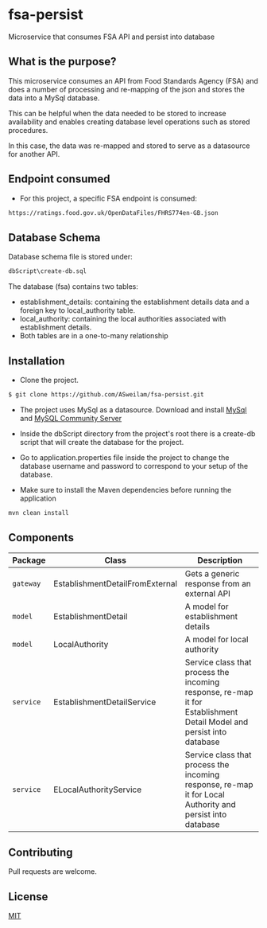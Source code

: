 # fsa-persist
Microservice that consumes FSA API and persist into database

## What is the purpose?
This microservice consumes an API from Food Standards Agency (FSA) and does a number of processing and re-mapping of
the json and stores the data into a MySql database. 

This can be helpful when the data needed to be stored to increase availability and enables creating database level
operations such as stored procedures. 

In this case, the data was re-mapped and stored to serve as a datasource for another API. 

## Endpoint consumed

- For this project, a specific FSA endpoint is consumed:
```bash
https://ratings.food.gov.uk/OpenDataFiles/FHRS774en-GB.json
```

## Database Schema

Database schema file is stored under:
```bash
dbScript\create-db.sql
``` 

The database (fsa) contains two tables:

- establishment_details: containing the establishment details data and a foreign key to local_authority table.
- local_authority: containing the local authorities associated with establishment details.
- Both tables are in a one-to-many relationship  


## Installation

- Clone the project.

```bash
$ git clone https://github.com/ASweilam/fsa-persist.git
```

- The project uses MySql as a datasource. Download and install [MySql](https://dev.mysql.com/downloads/installer/)
and [MySQL Community Server](https://dev.mysql.com/downloads/mysql/)

- Inside the dbScript directory from the project's root there is a create-db script that will create the database for the project. 

- Go to application.properties file inside the project to change the database username and password to correspond to your setup of the database.

- Make sure to install the Maven dependencies before running the application
```bash
mvn clean install
```

## Components

| Package  | Class | Description
| ------------- | ------------- | ---------
| `gateway`  | EstablishmentDetailFromExternal  | Gets a generic response from an external API
| `model`  | EstablishmentDetail  | A model for establishment details
| `model`  | LocalAuthority  | A model for local authority
| `service`  | EstablishmentDetailService  | Service class that process the incoming response, re-map it for Establishment Detail Model and persist into database
| `service`  | ELocalAuthorityService  | Service class that process the incoming response, re-map it for Local Authority and persist into database



## Contributing
Pull requests are welcome.


## License
[MIT](https://choosealicense.com/licenses/mit/)
